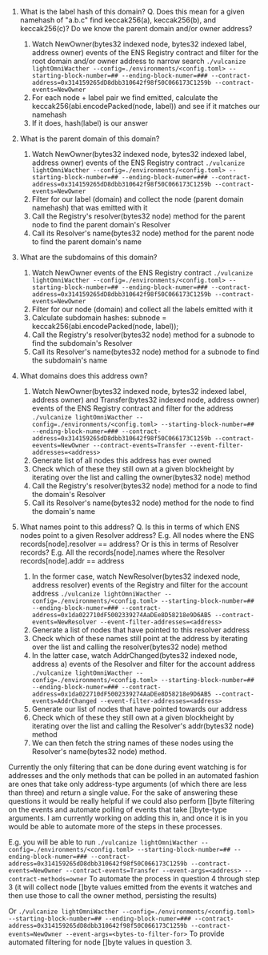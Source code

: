 1. What is the label hash of this domain?
    Q. Does this mean for a given namehash of "a.b.c" find keccak256(a), keccak256(b), and keccak256(c)? Do we know the parent domain and/or owner address?
    1. Watch NewOwner(bytes32 indexed node, bytes32 indexed label, address owner) events of the ENS Registry contract and filter for the root domain and/or owner address to narrow search
    `./vulcanize lightOmniWacther --config=./environments/<config.toml> --starting-block-number=## --ending-block-numer=### --contract-address=0x314159265dD8dbb310642f98f50C066173C1259b --contract-events=NewOwner`
    2. For each node + label pair we find emitted, calculate the keccak256(abi.encodePacked(node, label)) and see if it matches our namehash
    3. If it does, hash(label) is our answer

2. What is the parent domain of this domain?
    1. Watch NewOwner(bytes32 indexed node, bytes32 indexed label, address owner) events of the ENS Registry contract
    `./vulcanize lightOmniWacther --config=./environments/<config.toml> --starting-block-number=## --ending-block-numer=### --contract-address=0x314159265dD8dbb310642f98f50C066173C1259b --contract-events=NewOwner`
    2. Filter for our label (domain) and collect the node (parent domain namehash) that was emitted with it
    3. Call the Registry's resolver(bytes32 node) method for the parent node to find the parent domain's Resolver
    4. Call its Resolver's name(bytes32 node) method for the parent node to find the parent domain's name

3. What are the subdomains of this domain?
    1. Watch NewOwner events of the ENS Registry contract
    `./vulcanize lightOmniWacther --config=./environments/<config.toml> --starting-block-number=## --ending-block-numer=### --contract-address=0x314159265dD8dbb310642f98f50C066173C1259b --contract-events=NewOwner`
    2. Filter for our node (domain) and collect all the labels emitted with it
    3. Calculate subdomain hashes: subnode = keccak256(abi.encodePacked(node, label));
    4. Call the Registry's resolver(bytes32 node) method for a subnode to find the subdomain's Resolver
    5. Call its Resolver's name(bytes32 node) method for a subnode to find the subdomain's name

4. What domains does this address own?
    1. Watch NewOwner(bytes32 indexed node, bytes32 indexed label, address owner) and Transfer(bytes32 indexed node, address owner) events of the ENS Registry contract and filter for the address
    `./vulcanize lightOmniWacther --config=./environments/<config.toml> --starting-block-number=## --ending-block-numer=### --contract-address=0x314159265dD8dbb310642f98f50C066173C1259b --contract-eevents=NewOwner --contract-events=Transfer --event-filter-addresses=<address>`
    2. Generate list of all nodes this address has ever owned
    3. Check which of these they still own at a given blockheight by iterating over the list and calling the owner(bytes32 node) method
    4. Call the Registry's resolver(bytes32 node) method for a node to find the domain's Resolver
    5. Call its Resolver's name(bytes32 node) method for the node to find the domain's name

5. What names point to this address?
    Q. Is this in terms of which ENS nodes point to a given Resolver address? E.g. All nodes where the ENS records[node].resolver == address? Or is this in terms of Resolver records? E.g. All the records[node].names where the Resolver records[node].addr == address
    1. In the former case, watch NewResolver(bytes32 indexed node, address resolver) events of the Registry and filter for the account address
    `./vulcanize lightOmniWacther --config=./environments/<config.toml> --starting-block-number=## --ending-block-numer=### --contract-address=0x1da022710dF5002339274AaDEe8D58218e9D6AB5 --contract-events=NewResolver --event-filter-addresses=<address>`
    2. Generate a list of nodes that have pointed to this resolver address
    3. Check which of these names still point at the address by iterating over the list and calling the resolver(bytes32 node) method
    1. In the latter case, watch AddrChanged(bytes32 indexed node, address a) events of the Resolver and filter for the account address
    `./vulcanize lightOmniWacther --config=./environments/<config.toml> --starting-block-number=## --ending-block-numer=### --contract-address=0x1da022710dF5002339274AaDEe8D58218e9D6AB5 --contract-events=AddrChanged --event-filter-addresses=<address>`
    2. Generate our list of nodes that have pointed towards our address
    3. Check which of these they still own at a given blockheight by iterating over the list and calling the Resolver's addr(bytes32 node) method
    4. We can then fetch the string names of these nodes using the Resolver's name(bytes32 node) method.


Currently the only filtering that can be done during event watching is for addresses and the only methods
that can be polled in an automated fashion are ones that take only address-type arguments (of which there
are less than three) and return a single value. For the sake of answering these questions it would be really helpful if
we could also perform []byte filtering on the events and automate polling of events that take []byte-type arguments. I am
currently working on adding this in, and once it is in you would be able to automate more of the steps in these processes.

E.g. you will be able to run
`./vulcanize lightOmniWacther --config=./environments/<config.toml> --starting-block-number=## --ending-block-numer=### --contract-address=0x314159265dD8dbb310642f98f50C066173C1259b --contract-events=NewOwner --contract-events=Transfer --event-args=<address> --contract-methods=owner`
To automate the process in question 4 through step 3 (it will collect node []byte values emitted from the events it watches and then use those to call the owner method, persisting the results)

Or
`./vulcanize lightOmniWacther --config=./environments/<config.toml> --starting-block-number=## --ending-block-numer=### --contract-address=0x314159265dD8dbb310642f98f50C066173C1259b --contract-events=NewOwner --event-args=<bytes-to-filter-for>`
To provide automated filtering for node []byte values in question 3.
